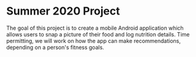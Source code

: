 # Summer 2020 Project

The goal of this project is to create a mobile Android application which allows users to snap a picture of their food and log nutrition details. Time permitting, we will work on how the app can make recommendations, depending on a person's fitness goals.
